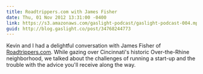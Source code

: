 ```yaml
---
title: Roadtrippers.com with James Fisher
date: Thu, 01 Nov 2012 13:31:00 -0400
link: https://s3.amazonaws.com/gaslight-podcast/gaslight-podcast-004.mp3
guid: http://blog.gaslight.co/post/34768244773
---
```


Kevin and I had a delightful conversation with James Fisher of
<a href="http://roadtrippers.com">Roadtrippers.com</a>. While gazing over
Cincinnati's historic Over-the-Rhine neighborhood, we talked about the
challenges of running a start-up and the trouble with the advice you'll
receive along the way.
